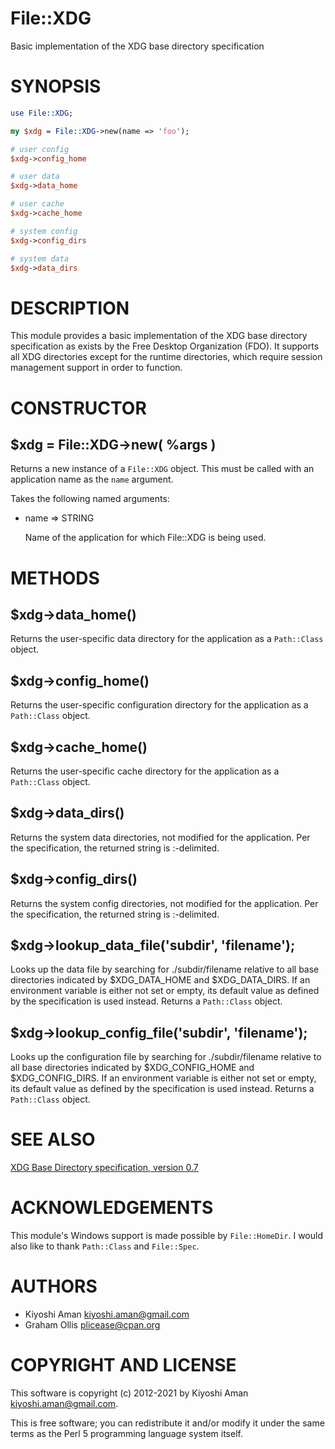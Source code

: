 # File::XDG

Basic implementation of the XDG base directory specification

# SYNOPSIS

```perl
use File::XDG;

my $xdg = File::XDG->new(name => 'foo');

# user config
$xdg->config_home

# user data
$xdg->data_home

# user cache
$xdg->cache_home

# system config
$xdg->config_dirs

# system data
$xdg->data_dirs
```

# DESCRIPTION

This module provides a basic implementation of the XDG base directory
specification as exists by the Free Desktop Organization (FDO). It supports
all XDG directories except for the runtime directories, which require session
management support in order to function.

# CONSTRUCTOR

## $xdg = File::XDG->new( %args )

Returns a new instance of a `File::XDG` object. This must be called with an
application name as the `name` argument.

Takes the following named arguments:

- name => STRING

    Name of the application for which File::XDG is being used.

# METHODS

## $xdg->data\_home()

Returns the user-specific data directory for the application as a `Path::Class` object.

## $xdg->config\_home()

Returns the user-specific configuration directory for the application as a `Path::Class` object.

## $xdg->cache\_home()

Returns the user-specific cache directory for the application as a `Path::Class` object.

## $xdg->data\_dirs()

Returns the system data directories, not modified for the application. Per the
specification, the returned string is :-delimited.

## $xdg->config\_dirs()

Returns the system config directories, not modified for the application. Per
the specification, the returned string is :-delimited.

## $xdg->lookup\_data\_file('subdir', 'filename');

Looks up the data file by searching for ./subdir/filename relative to all base
directories indicated by $XDG\_DATA\_HOME and $XDG\_DATA\_DIRS. If an environment
variable is either not set or empty, its default value as defined by the
specification is used instead. Returns a `Path::Class` object.

## $xdg->lookup\_config\_file('subdir', 'filename');

Looks up the configuration file by searching for ./subdir/filename relative to
all base directories indicated by $XDG\_CONFIG\_HOME and $XDG\_CONFIG\_DIRS. If an
environment variable is either not set or empty, its default value as defined
by the specification is used instead. Returns a `Path::Class` object.

# SEE ALSO

[XDG Base Directory specification, version 0.7](http://standards.freedesktop.org/basedir-spec/basedir-spec-latest.html)

# ACKNOWLEDGEMENTS

This module's Windows support is made possible by `File::HomeDir`. I would also like to thank `Path::Class` and `File::Spec`.

# AUTHORS

- Kiyoshi Aman <kiyoshi.aman@gmail.com>
- Graham Ollis <plicease@cpan.org>

# COPYRIGHT AND LICENSE

This software is copyright (c) 2012-2021 by Kiyoshi Aman <kiyoshi.aman@gmail.com>.

This is free software; you can redistribute it and/or modify it under
the same terms as the Perl 5 programming language system itself.
